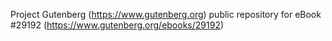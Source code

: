 Project Gutenberg (https://www.gutenberg.org) public repository for eBook #29192 (https://www.gutenberg.org/ebooks/29192)
